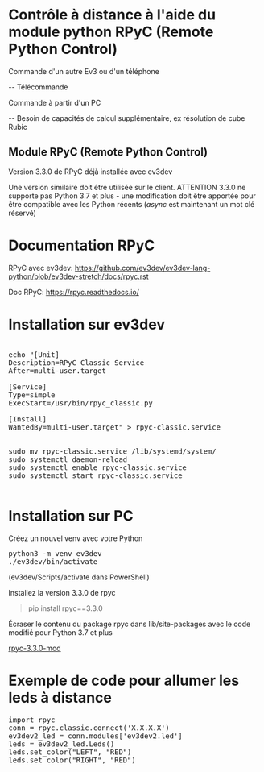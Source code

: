 # Contrôle à distance à l'aide du module python RPyC (Remote Python Control)

Commande d'un autre Ev3 ou d'un téléphone

-- Télécommande

Commande à partir d'un PC

-- Besoin de capacités de calcul supplémentaire, ex résolution de cube Rubic

## Module RPyC (Remote Python Control)

Version 3.3.0 de RPyC déjà installée avec ev3dev

Une version similaire doit être utilisée sur le client.  ATTENTION 3.3.0 ne supporte pas Python 3.7 et plus - une modification doit être apportée pour être compatible avec les Python récents (_async_ est maintenant un mot clé réservé)

# Documentation RPyC

RPyC avec ev3dev: <https://github.com/ev3dev/ev3dev-lang-python/blob/ev3dev-stretch/docs/rpyc.rst>

Doc RPyC: <https://rpyc.readthedocs.io/>

# Installation sur ev3dev

<pre>

echo "[Unit]
Description=RPyC Classic Service
After=multi-user.target

[Service]
Type=simple
ExecStart=/usr/bin/rpyc_classic.py

[Install]
WantedBy=multi-user.target" > rpyc-classic.service


sudo mv rpyc-classic.service /lib/systemd/system/
sudo systemctl daemon-reload
sudo systemctl enable rpyc-classic.service
sudo systemctl start rpyc-classic.service

</pre>

# Installation sur PC

Créez un nouvel venv avec votre Python

<pre>
python3 -m venv ev3dev
./ev3dev/bin/activate
</pre>

(ev3dev/Scripts/activate dans PowerShell)

Installez la version 3.3.0 de rpyc

> pip install rpyc==3.3.0

Écraser le contenu du package rpyc dans lib/site-packages avec le code modifié pour Python 3.7 et plus

[rpyc-3.3.0-mod](https://cegepvicto.sharepoint.com/:u:/s/Section_31416/EaSgb2WDuqNBp8A7tOWczpABCe3ZcWbZ-h8Uz_seT3MMog?e=mVVPhZ)


# Exemple de code pour allumer les leds à distance
 
<pre>
import rpyc
conn = rpyc.classic.connect('X.X.X.X')
ev3dev2_led = conn.modules['ev3dev2.led']
leds = ev3dev2_led.Leds()
leds.set_color("LEFT", "RED")
leds.set_color("RIGHT", "RED")
</pre>
 
 

